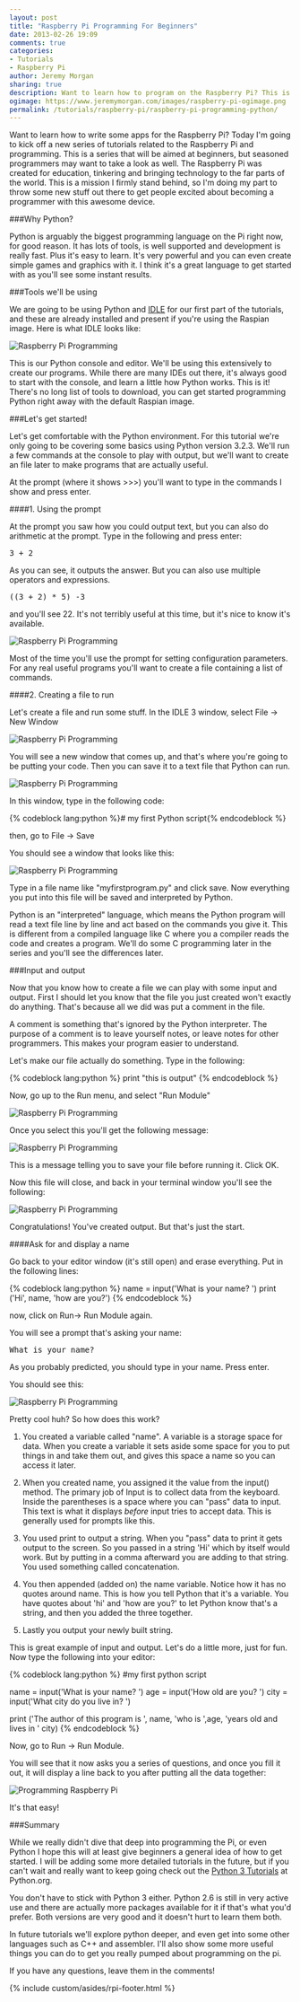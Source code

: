 ```yaml
---
layout: post
title: "Raspberry Pi Programming For Beginners"
date: 2013-02-26 19:09
comments: true
categories: 
- Tutorials
- Raspberry Pi
author: Jeremy Morgan
sharing: true
description: Want to learn how to program on the Raspberry Pi? This is a beginners guide to getting started with Python.
ogimage: https://www.jeremymorgan.com/images/raspberry-pi-ogimage.png
permalink: /tutorials/raspberry-pi/raspberry-pi-programming-python/
---
```


Want to learn how to write some apps for the Raspberry Pi? Today I'm going to kick off a new series of tutorials related to the Raspberry Pi and programming. This is a series that will be aimed at beginners, but seasoned programmers may want to take a look as well. The Raspberry Pi was created for education, tinkering and bringing technology to the far parts of the world. This is a mission I firmly stand behind, so I'm doing my part to throw some new stuff out there to get people excited about becoming a programmer with this awesome device. 

<!-- more -->
###Why Python?

Python is arguably the biggest programming language on the Pi right now, for good reason. It has lots of tools, is well supported and development is really fast. Plus it's easy to learn. It's very powerful and you can even create simple games and graphics with it. I think it's a great language to get started with as you'll see some instant results. 


###Tools we'll be using

We are going to be using Python and [IDLE](http://docs.python.org/2/library/idle.html "IDLE for Python") for our first part of the tutorials, and these are already installed and present if you're using the Raspian image. Here is what IDLE looks like:

![Raspberry Pi Programming](https://www.jeremymorgan.com/images/raspberry-pi-programming-python-1.png)

This is our Python console and editor. We'll be using this extensively to create our programs. While there are many IDEs out there, it's always good to start with the console, and learn a little how Python works. This is it! There's no long list of tools to download, you can get started programming Python right away with the default Raspian image.

###Let's get started!

Let's get comfortable with the Python environment. For this tutorial we're only going to be covering some basics using Python version 3.2.3. We'll run a few commands at the console to play with output, but we'll want to create an file later to make programs that are actually useful. 

At the prompt (where it shows &gt;&gt;&gt;) you'll want to type in the commands I show and press enter. 

####1. Using the prompt

At the prompt you saw how you could output text, but you can also do arithmetic at the prompt. Type in the following and press enter:

<pre>
3 + 2
</pre>

As you can see, it outputs the answer. But you can also use multiple operators and expressions.

<pre>
((3 + 2) * 5) -3
</pre>

and you'll see 22. It's not terribly useful at this time, but it's nice to know it's available. 

![Raspberry Pi Programming](https://www.jeremymorgan.com/images/raspberry-pi-programming-python-2.png)

Most of the time you'll use the prompt for setting configuration parameters. For any real useful programs you'll want to create a file containing a list of commands. 

####2. Creating a file to run

Let's create a file and run some stuff. In the IDLE 3 window, select File -&gt; New Window

![Raspberry Pi Programming](https://www.jeremymorgan.com/images/raspberry-pi-programming-python-3.png)

You will see a new window that comes up, and that's where you're going to be putting your code. Then you can save it to a text file that Python can run. 

![Raspberry Pi Programming](https://www.jeremymorgan.com/images/raspberry-pi-programming-python-4.png)

In this window, type in the following code:

{% codeblock lang:python %}# my first Python script{% endcodeblock %}

then, go to File -&gt; Save

You should see a window that looks like this:

![Raspberry Pi Programming](https://www.jeremymorgan.com/images/raspberry-pi-programming-python-5.png)

Type in a file name like "myfirstprogram.py" and click save. Now everything you put into this file will be saved and interpreted by Python. 

Python is an "interpreted" language, which means the Python program will read a text file line by line and act based on the commands you give it. This is different from a compiled language like C where you a compiler reads the code and creates a program. We'll do some C programming later in the series and you'll see the differences later. 

###Input and output

Now that you know how to create a file we can play with some input and output. First I should let you know that the file you just created won't exactly do anything. That's because all we did was put a comment in the file. 

A comment is something that's ignored by the Python interpreter. The purpose of a comment is to leave yourself notes, or leave notes for other programmers. This makes your program easier to understand. 

Let's make our file actually do something. Type in the following:

{% codeblock lang:python %}
print "this is output"
{% endcodeblock %}

Now, go up to the Run menu, and select "Run Module"

![Raspberry Pi Programming](https://www.jeremymorgan.com/images/raspberry-pi-programming-python-6.png)

Once you select this you'll get the following message:

![Raspberry Pi Programming](https://www.jeremymorgan.com/images/raspberry-pi-programming-python-7.png)

This is a message telling you to save your file before running it. Click OK.

Now this file will close, and back in your terminal window you'll see the following:

![Raspberry Pi Programming](https://www.jeremymorgan.com/images/raspberry-pi-programming-python-8.png)

Congratulations! You've created output. But that's just the start. 

####Ask for and display a name

Go back to your editor window (it's still open) and erase everything. Put in the following lines:

{% codeblock lang:python %}
name = input('What is your name? ')
print ('Hi', name, 'how are you?')
{% endcodeblock %}

now, click on Run-&gt; Run Module again. 

You will see a prompt that's asking your name:

<pre>
What is your name?
</pre>

As you probably predicted, you should type in your name. Press enter. 

You should see this:

![Raspberry Pi Programming](https://www.jeremymorgan.com/images/raspberry-pi-programming-python-9.png)

Pretty cool huh? So how does this work? 

1. You created a variable called "name". A variable is a storage space for data. When you create a variable it sets aside some space for you to put things in and take them out, and gives this space a name so you can access it later. 

2. When you created name, you assigned it the value from the input() method. The primary job of Input is to collect data from the keyboard. Inside the parentheses is a space where you can "pass" data to input. This text is what it displays *before* input tries to accept data. This is generally used for prompts like this. 

3. You used print to output a string. When you "pass" data to print it gets output to the screen. So you passed in a string 'Hi' which by itself would work. But by putting in a comma afterward you are adding to that string. You used something called concatenation.

4. You then appended (added on) the name variable. Notice how it has no quotes around name. This is how you tell Python that it's a variable. You have quotes about 'hi' and 'how are you?' to let Python know that's a string, and then you added the three together. 

5. Lastly you output your newly built string. 

This is great example of input and output. Let's do a little more, just for fun. Now type the following into your editor:

{% codeblock lang:python %}
#my first python script

name = input('What is your name? ')
age = input('How old are you? ')
city = input('What city do you live in? ')

print ('The author of this program is ', name, 'who is ',age, 'years old and lives in ' city)
{% endcodeblock %}

Now, go to Run -&gt; Run Module. 

You will see that it now asks you a series of questions, and once you fill it out, it will display a line back to you after putting all the data together:

![Programming Raspberry Pi](https://www.jeremymorgan.com/images/raspberry-pi-programming-python-10.png)

It's that easy!

###Summary

While we really didn't dive that deep into programming the Pi, or even Python I hope this will at least give beginners a general idea of how to get started. I will be adding some more detailed tutorials in the future, but if you can't wait and really want to keep going check out the [Python 3 Tutorials](http://docs.python.org/3/tutorial/) at Python.org. 

You don't have to stick with Python 3 either. Python 2.6 is still in very active use and there are actually more packages available for it if that's what you'd prefer. Both versions are very good and it doesn't hurt to learn them both.

In future tutorials we'll explore python deeper, and even get into some other languages such as C++ and assembler. I'll also show some more useful things you can do to get you really pumped about programming on the pi. 

If you have any questions, leave them in the comments! 

{% include custom/asides/rpi-footer.html %}










